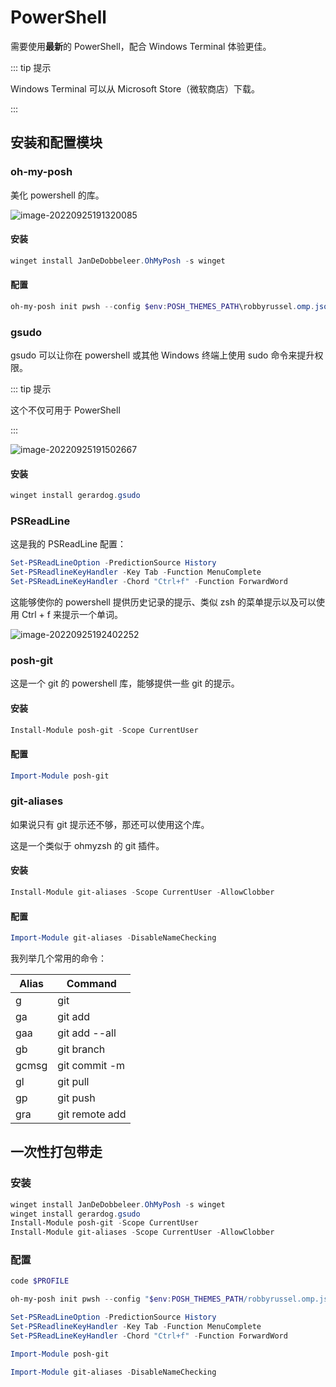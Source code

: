 # PowerShell

需要使用**最新**的 PowerShell，配合 Windows Terminal 体验更佳。

::: tip 提示

Windows Terminal 可以从 Microsoft Store（微软商店）下载。

:::

## 安装和配置模块

### oh-my-posh

美化 powershell 的库。

![image-20220925191320085](/assets/img/image-20220925191320085.webp)

#### 安装

```powershell
winget install JanDeDobbeleer.OhMyPosh -s winget
```

#### 配置

```powershell
oh-my-posh init pwsh --config $env:POSH_THEMES_PATH\robbyrussel.omp.json | Invoke-Expression
```

### gsudo

gsudo 可以让你在 powershell 或其他 Windows 终端上使用 sudo 命令来提升权限。

::: tip 提示

这个不仅可用于 PowerShell

:::

![image-20220925191502667](/assets/img/image-20220925191502667.webp)

#### 安装

```powershell
winget install gerardog.gsudo
```

### PSReadLine

这是我的 PSReadLine 配置：

```powershell
Set-PSReadLineOption -PredictionSource History
Set-PSReadlineKeyHandler -Key Tab -Function MenuComplete
Set-PSReadLineKeyHandler -Chord "Ctrl+f" -Function ForwardWord
```

这能够使你的 powershell 提供历史记录的提示、类似 zsh 的菜单提示以及可以使用 Ctrl + f 来提示一个单词。

![image-20220925192402252](/assets/img/image-20220925192402252.webp)

### posh-git

这是一个 git 的 powershell 库，能够提供一些 git 的提示。

#### 安装

```powershell
Install-Module posh-git -Scope CurrentUser
```

#### 配置

```powershell
Import-Module posh-git
```

### git-aliases

如果说只有 git 提示还不够，那还可以使用这个库。

这是一个类似于 ohmyzsh 的 git 插件。

#### 安装

```powershell
Install-Module git-aliases -Scope CurrentUser -AllowClobber
```

#### 配置

```powershell
Import-Module git-aliases -DisableNameChecking
```

我列举几个常用的命令：

| Alias | Command        |
| ----- | -------------- |
| g     | git            |
| ga    | git add        |
| gaa   | git add --all  |
| gb    | git branch     |
| gcmsg | git commit -m  |
| gl    | git pull       |
| gp    | git push       |
| gra   | git remote add |

## 一次性打包带走

### 安装

```powershell
winget install JanDeDobbeleer.OhMyPosh -s winget
winget install gerardog.gsudo
Install-Module posh-git -Scope CurrentUser
Install-Module git-aliases -Scope CurrentUser -AllowClobber
```

### 配置

```powershell
code $PROFILE
```

```powershell
oh-my-posh init pwsh --config "$env:POSH_THEMES_PATH/robbyrussel.omp.json" | Invoke-Expression

Set-PSReadLineOption -PredictionSource History
Set-PSReadlineKeyHandler -Key Tab -Function MenuComplete
Set-PSReadLineKeyHandler -Chord "Ctrl+f" -Function ForwardWord

Import-Module posh-git

Import-Module git-aliases -DisableNameChecking
```
